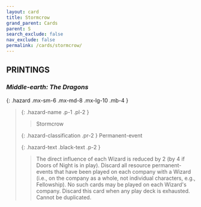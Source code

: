 ```yaml
---
layout: card
title: Stormcrow
grand_parent: Cards
parent: S
search_exclude: false
nav_exclude: false
permalink: /cards/stormcrow/
---
```


## PRINTINGS


### _Middle-earth: The Dragons_

{: .hazard .mx-sm-6 .mx-md-8 .mx-lg-10 .mb-4 }
> {: .hazard-name .p-1 .pl-2 }
> > <div class="hazard-mp"></div>
> > <div class="card-name">Stormcrow</div>
>
> {: .hazard-classification .pr-2 }
> Permanent-event
>
> {: .hazard-text .black-text .p-2 }
> > The direct influence of each Wizard is reduced by 2 (by 4 if Doors of Night is in play). Discard all resource permanent-events that have been played on each company with a Wizard (i.e., on the company as a whole, not individual characters, e.g., Fellowship). No such cards may be played on each Wizard's company. Discard this card when any play deck is exhausted. Cannot be duplicated. 
>
